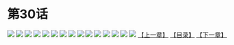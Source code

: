 # 第30话
![](https://s1.baozimh.com/scomic/yuekanshaonuyeqijun-chunquan/0/34-946n/1.jpg)
![](https://s1.baozimh.com/scomic/yuekanshaonuyeqijun-chunquan/0/34-946n/2.jpg)
![](https://s1.baozimh.com/scomic/yuekanshaonuyeqijun-chunquan/0/34-946n/3.jpg)
![](https://s1.baozimh.com/scomic/yuekanshaonuyeqijun-chunquan/0/34-946n/4.jpg)
![](https://s1.baozimh.com/scomic/yuekanshaonuyeqijun-chunquan/0/34-946n/5.jpg)
![](https://s1.baozimh.com/scomic/yuekanshaonuyeqijun-chunquan/0/34-946n/6.jpg)
![](https://s1.baozimh.com/scomic/yuekanshaonuyeqijun-chunquan/0/34-946n/7.jpg)
![](https://s1.baozimh.com/scomic/yuekanshaonuyeqijun-chunquan/0/34-946n/8.jpg)
![](https://s1.baozimh.com/scomic/yuekanshaonuyeqijun-chunquan/0/34-946n/9.jpg)
![](https://s1.baozimh.com/scomic/yuekanshaonuyeqijun-chunquan/0/34-946n/10.jpg)
![](https://s1.baozimh.com/scomic/yuekanshaonuyeqijun-chunquan/0/34-946n/11.jpg)
![](https://s1.baozimh.com/scomic/yuekanshaonuyeqijun-chunquan/0/34-946n/12.jpg)
![](https://s1.baozimh.com/scomic/yuekanshaonuyeqijun-chunquan/0/34-946n/13.jpg)
![](https://s1.baozimh.com/scomic/yuekanshaonuyeqijun-chunquan/0/34-946n/14.jpg)
![](https://s1.baozimh.com/scomic/yuekanshaonuyeqijun-chunquan/0/34-946n/15.jpg)
[【上一章】](./29.md)
[【目录】](./README.md)
[【下一章】](./31.md)
